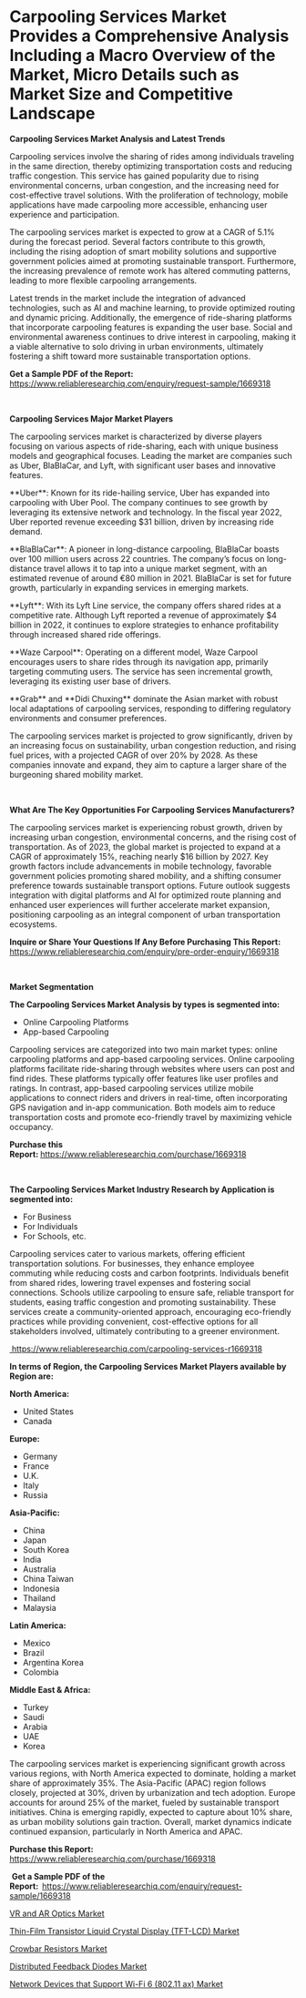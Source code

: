 <p><h1>Carpooling Services Market Provides a Comprehensive Analysis Including a Macro Overview of the Market, Micro Details such as Market Size and Competitive Landscape</h1></p><p><strong>Carpooling Services Market Analysis and Latest Trends</strong></p>
<p><p>Carpooling services involve the sharing of rides among individuals traveling in the same direction, thereby optimizing transportation costs and reducing traffic congestion. This service has gained popularity due to rising environmental concerns, urban congestion, and the increasing need for cost-effective travel solutions. With the proliferation of technology, mobile applications have made carpooling more accessible, enhancing user experience and participation.</p><p>The carpooling services market is expected to grow at a CAGR of 5.1% during the forecast period. Several factors contribute to this growth, including the rising adoption of smart mobility solutions and supportive government policies aimed at promoting sustainable transport. Furthermore, the increasing prevalence of remote work has altered commuting patterns, leading to more flexible carpooling arrangements.</p><p>Latest trends in the market include the integration of advanced technologies, such as AI and machine learning, to provide optimized routing and dynamic pricing. Additionally, the emergence of ride-sharing platforms that incorporate carpooling features is expanding the user base. Social and environmental awareness continues to drive interest in carpooling, making it a viable alternative to solo driving in urban environments, ultimately fostering a shift toward more sustainable transportation options.</p></p>
<p><strong>Get a Sample PDF of the Report:&nbsp;</strong> <a href="https://www.reliableresearchiq.com/enquiry/request-sample/1669318?utm_campaign=3026&utm_medium=2&utm_source=Github&utm_content=ia&utm_term=10032025&utm_id=carpooling-services">https://www.reliableresearchiq.com/enquiry/request-sample/1669318</a></p>
<p>&nbsp;</p>
<p><strong>Carpooling Services Major Market Players</strong></p>
<p><p>The carpooling services market is characterized by diverse players focusing on various aspects of ride-sharing, each with unique business models and geographical focuses. Leading the market are companies such as Uber, BlaBlaCar, and Lyft, with significant user bases and innovative features.</p><p>**Uber**: Known for its ride-hailing service, Uber has expanded into carpooling with Uber Pool. The company continues to see growth by leveraging its extensive network and technology. In the fiscal year 2022, Uber reported revenue exceeding $31 billion, driven by increasing ride demand.</p><p>**BlaBlaCar**: A pioneer in long-distance carpooling, BlaBlaCar boasts over 100 million users across 22 countries. The company’s focus on long-distance travel allows it to tap into a unique market segment, with an estimated revenue of around €80 million in 2021. BlaBlaCar is set for future growth, particularly in expanding services in emerging markets.</p><p>**Lyft**: With its Lyft Line service, the company offers shared rides at a competitive rate. Although Lyft reported a revenue of approximately $4 billion in 2022, it continues to explore strategies to enhance profitability through increased shared ride offerings.</p><p>**Waze Carpool**: Operating on a different model, Waze Carpool encourages users to share rides through its navigation app, primarily targeting commuting users. The service has seen incremental growth, leveraging its existing user base of drivers.</p><p>**Grab** and **Didi Chuxing** dominate the Asian market with robust local adaptations of carpooling services, responding to differing regulatory environments and consumer preferences.</p><p>The carpooling services market is projected to grow significantly, driven by an increasing focus on sustainability, urban congestion reduction, and rising fuel prices, with a projected CAGR of over 20% by 2028. As these companies innovate and expand, they aim to capture a larger share of the burgeoning shared mobility market.</p></p>
<p>&nbsp;</p>
<p><strong>What Are The Key Opportunities For Carpooling Services Manufacturers?</strong></p>
<p><p>The carpooling services market is experiencing robust growth, driven by increasing urban congestion, environmental concerns, and the rising cost of transportation. As of 2023, the global market is projected to expand at a CAGR of approximately 15%, reaching nearly $16 billion by 2027. Key growth factors include advancements in mobile technology, favorable government policies promoting shared mobility, and a shifting consumer preference towards sustainable transport options. Future outlook suggests integration with digital platforms and AI for optimized route planning and enhanced user experiences will further accelerate market expansion, positioning carpooling as an integral component of urban transportation ecosystems.</p></p>
<p><strong>Inquire or Share Your Questions If Any Before Purchasing This Report:</strong> <a href="https://www.reliableresearchiq.com/enquiry/pre-order-enquiry/1669318?utm_campaign=3026&utm_medium=2&utm_source=Github&utm_content=ia&utm_term=10032025&utm_id=carpooling-services">https://www.reliableresearchiq.com/enquiry/pre-order-enquiry/1669318</a></p>
<p>&nbsp;</p>
<p><strong>Market Segmentation</strong></p>
<p><strong>The Carpooling Services Market Analysis by types is segmented into:</strong></p>
<p><ul><li>Online Carpooling Platforms</li><li>App-based Carpooling</li></ul></p>
<p><p>Carpooling services are categorized into two main market types: online carpooling platforms and app-based carpooling services. Online carpooling platforms facilitate ride-sharing through websites where users can post and find rides. These platforms typically offer features like user profiles and ratings. In contrast, app-based carpooling services utilize mobile applications to connect riders and drivers in real-time, often incorporating GPS navigation and in-app communication. Both models aim to reduce transportation costs and promote eco-friendly travel by maximizing vehicle occupancy.</p></p>
<p><strong>Purchase this Report:&nbsp;</strong><a href="https://www.reliableresearchiq.com/purchase/1669318?utm_campaign=3026&utm_medium=2&utm_source=Github&utm_content=ia&utm_term=10032025&utm_id=carpooling-services">https://www.reliableresearchiq.com/purchase/1669318</a></p>
<p>&nbsp;</p>
<p><strong>The Carpooling Services Market Industry Research by Application is segmented into:</strong></p>
<p><ul><li>For Business</li><li>For Individuals</li><li>For Schools, etc.</li></ul></p>
<p><p>Carpooling services cater to various markets, offering efficient transportation solutions. For businesses, they enhance employee commuting while reducing costs and carbon footprints. Individuals benefit from shared rides, lowering travel expenses and fostering social connections. Schools utilize carpooling to ensure safe, reliable transport for students, easing traffic congestion and promoting sustainability. These services create a community-oriented approach, encouraging eco-friendly practices while providing convenient, cost-effective options for all stakeholders involved, ultimately contributing to a greener environment.</p></p>
<p><a href="https://www.reliableresearchiq.com/carpooling-services-r1669318?utm_campaign=3026&utm_medium=2&utm_source=Github&utm_content=ia&utm_term=10032025&utm_id=carpooling-services">&nbsp;https://www.reliableresearchiq.com/carpooling-services-r1669318</a></p>
<p><strong>In terms of Region, the Carpooling Services Market Players available by Region are:</strong></p>
<p>
    <p> <strong> North America: </strong>
        <ul>
            <li>United States</li>
            <li>Canada</li>
        </ul>
        </p> 
    <p> <strong> Europe: </strong>
        <ul>
            <li>Germany</li>
            <li>France</li>
            <li>U.K.</li>
            <li>Italy</li>
            <li>Russia</li>
        </ul>
        </p> 
    <p> <strong> Asia-Pacific: </strong>
        <ul>
            <li>China</li>
            <li>Japan</li>
            <li>South Korea</li>
            <li>India</li>
            <li>Australia</li>
            <li>China Taiwan</li>
            <li>Indonesia</li>
            <li>Thailand</li>
            <li>Malaysia</li>
        </ul>
        </p> 
    <p> <strong> Latin America: </strong>
        <ul>
            <li>Mexico</li>
            <li>Brazil</li>
            <li>Argentina Korea</li>
            <li>Colombia</li>
        </ul>
        </p> 
    <p> <strong> Middle East & Africa: </strong>
        <ul>
            <li>Turkey</li>
            <li>Saudi</li>
            <li>Arabia</li>
            <li>UAE</li>
            <li>Korea</li>
        </ul>
    </p>
    </p>
<p><p>The carpooling services market is experiencing significant growth across various regions, with North America expected to dominate, holding a market share of approximately 35%. The Asia-Pacific (APAC) region follows closely, projected at 30%, driven by urbanization and tech adoption. Europe accounts for around 25% of the market, fueled by sustainable transport initiatives. China is emerging rapidly, expected to capture about 10% share, as urban mobility solutions gain traction. Overall, market dynamics indicate continued expansion, particularly in North America and APAC.</p></p>
<p><strong>Purchase this Report: </strong><a href="https://www.reliableresearchiq.com/purchase/1669318?utm_campaign=3026&utm_medium=2&utm_source=Github&utm_content=ia&utm_term=10032025&utm_id=carpooling-services">https://www.reliableresearchiq.com/purchase/1669318</a></p>
<p>&nbsp;<strong>Get a Sample PDF of the Report:&nbsp;&nbsp;</strong><a href="https://www.reliableresearchiq.com/enquiry/request-sample/1669318?utm_campaign=3026&utm_medium=2&utm_source=Github&utm_content=ia&utm_term=10032025&utm_id=carpooling-services">https://www.reliableresearchiq.com/enquiry/request-sample/1669318</a></p>
<p><strong></strong></p>
<p><p><a href="https://www.linkedin.com/pulse/vr-ar-optics-market-overview-analyzing-trends-projecting-puv4c?utm_campaign=3026&utm_medium=2&utm_source=Github&utm_content=ia&utm_term=10032025&utm_id=carpooling-services">VR and AR Optics Market</a></p><p><a href="https://www.linkedin.com/pulse/revenue-growth-forecast-thin-film-transistor-liquid-crystal-lj53e?utm_campaign=3026&utm_medium=2&utm_source=Github&utm_content=ia&utm_term=10032025&utm_id=carpooling-services">Thin-Film Transistor Liquid Crystal Display (TFT-LCD) Market</a></p><p><a href="https://www.linkedin.com/pulse/future-revenue-market-insights-crowbar-resistors-industry-r27bc?utm_campaign=3026&utm_medium=2&utm_source=Github&utm_content=ia&utm_term=10032025&utm_id=carpooling-services">Crowbar Resistors Market</a></p><p><a href="https://www.linkedin.com/pulse/unlocking-growth-potential-strategic-analysis-distributed-vopae?utm_campaign=3026&utm_medium=2&utm_source=Github&utm_content=ia&utm_term=10032025&utm_id=carpooling-services">Distributed Feedback Diodes Market</a></p><p><a href="https://www.linkedin.com/pulse/network-devices-support-wi-fi-6-80211-ax-market-deployment-1kzxf?utm_campaign=3026&utm_medium=2&utm_source=Github&utm_content=ia&utm_term=10032025&utm_id=carpooling-services">Network Devices that Support Wi-Fi 6 (802.11 ax) Market</a></p></p>